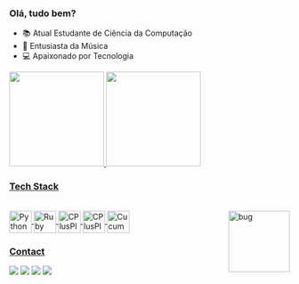 ### Olá, tudo bem?

- 📚 Atual Estudante de Ciência da Computação
- 🎼 Entusiasta da Música
- 💻 Apaixonado por Tecnologia

<div>
  <a href="https://github.com/MateusMiri"/>
  <img height="170" src="https://github-readme-stats.vercel.app/api?username=MateusMiri&count_private=true&show_icons=true&include_all_commits=true&theme=dark"/>
  <img height="170" src="https://github-readme-stats.vercel.app/api/top-langs/?username=MateusMiri&layout=compact&langs_count=4&theme=dark"/>
  <div/>
  
### Tech Stack
<div style="display: inline_block"><br>
  <img align="right" alt="bug" heihgt="250" width="110" src="https://i.giphy.com/media/11ZSwQNWba4YF2/giphy.webp"/>
  <img align="center" alt="Python" heihgt="30" width="40" src="https://cdn.jsdelivr.net/gh/devicons/devicon/icons/python/python-plain.svg"/>
  <img align="center" alt="Ruby" heihgt="30" width="40" src="https://cdn.jsdelivr.net/gh/devicons/devicon/icons/ruby/ruby-plain.svg"/>
  <img align="center" alt="CPlusPlus" heihgt="30" width="40" src="https://cdn.jsdelivr.net/gh/devicons/devicon/icons/cplusplus/cplusplus-plain.svg"/>
  <img align="center" alt="CPlusPlus" heihgt="30" width="40" src="https://cdn.jsdelivr.net/gh/devicons/devicon/icons/java/java-original.svg"/>
  <img align="center" alt="Cucumber" heihgt="30" width="40" src="https://cdn.jsdelivr.net/gh/devicons/devicon/icons/cucumber/cucumber-plain.svg"/>  
  </div>
  
### Contact
<div>
  <a href="mateusmiri19@gmail.com" target="_blank"><img src="https://img.shields.io/badge/Gmail-D14836?style=for-the-badge&logo=gmail&logoColor=white" target="_blank"></a>
  <a href="https://t.me/MateusMiri" target="_blank"><img src="https://img.shields.io/badge/Telegram-2CA5E0?style=for-the-badge&logo=telegram&logoColor=white" target="_blank"></a>
  <a href="https://www.instagram.com/mateus_miri/" target="_blank"><img src="https://img.shields.io/badge/Instagram-E4405F?style=for-the-badge&logo=instagram&logoColor=white" target="_blank"></a>
  <a href="https://www.linkedin.com/in/mateus-miri-0a3a81232/" target="_blank"><img src="https://img.shields.io/badge/LinkedIn-0077B5?style=for-the-badge&logo=linkedin&logoColor=white" target="_blank"></a>
  
  </div>

  
   
